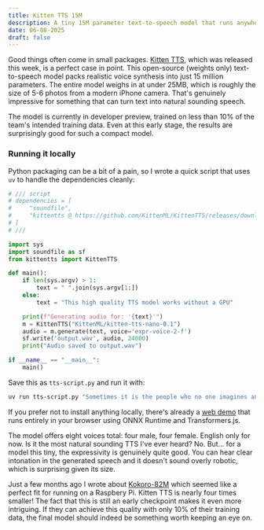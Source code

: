 ```yaml
---
title: Kitten TTS 15M
description: A tiny 15M parameter text-to-speech model that runs anywhere
date: 06-08-2025
draft: false
---
```


Good things often come in small packages. [Kitten TTS](https://github.com/KittenML/KittenTTS), which was released this week, is a perfect case in point. This open-source (weights only) text-to-speech model packs realistic voice synthesis into just 15 million parameters. The entire model weighs in at under 25MB, which is roughly the size of 5-6 photos from a modern iPhone camera. That's genuinely impressive for something that can turn text into natural sounding speech.

The model is currently in developer preview, trained on less than 10% of the team's intended training data. Even at this early stage, the results are surprisingly good for such a compact model.

### Running it locally

Python packaging can be a bit of a pain, so I wrote a quick script that uses `uv` to handle the dependencies cleanly:

```python
# /// script
# dependencies = [
#     "soundfile",
#     "kittentts @ https://github.com/KittenML/KittenTTS/releases/download/0.1/kittentts-0.1.0-py3-none-any.whl",
# ]
# ///

import sys
import soundfile as sf
from kittentts import KittenTTS

def main():
    if len(sys.argv) > 1:
        text = " ".join(sys.argv[1:])
    else:
        text = "This high quality TTS model works without a GPU"

    print(f"Generating audio for: '{text}'")
    m = KittenTTS("KittenML/kitten-tts-nano-0.1")
    audio = m.generate(text, voice='expr-voice-2-f')
    sf.write('output.wav', audio, 24000)
    print("Audio saved to output.wav")

if __name__ == "__main__":
    main()
```

Save this as `tts-script.py` and run it with:

```bash
uv run tts-script.py "Sometimes it is the people who no one imagines anything of who do the things that no one can imagine."
```

If you prefer not to install anything locally, there's already a [web demo](https://clowerweb.github.io/kitten-tts-web-demo/) that runs entirely in your browser using ONNX Runtime and Transformers.js.

The model offers eight voices total: four male, four female. English only for now. Is it the most natural sounding TTS I've ever heard? No. But... for a model this tiny, the expressivity is genuinely quite good. You can hear clear intonation in the generated speech and it doesn't sound overly robotic, which is surprising given its size.

Just a few months ago I wrote about [Kokoro-82M](https://mikeesto.com/posts/kokoro-82m-pi/) which seemed like a perfect fit for running on a Raspbery Pi. Kitten TTS is nearly four times smaller! The fact that this is still an early checkpoint makes it even more intriguing. If they can achieve this quality with only 10% of their training data, the final model should indeed be something worth keeping an eye on.
